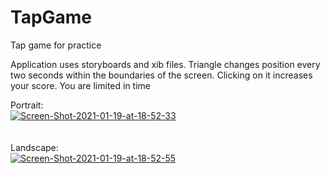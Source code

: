 # TapGame
Tap game for practice

Application uses storyboards and xib files. Triangle changes position every two seconds within the boundaries of the screen. Clicking on it increases your score. You are limited in time

Portrait:
<br>
<a href="https://ibb.co/94ySkrc"><img src="https://i.ibb.co/KsVSprb/Screen-Shot-2021-01-19-at-18-52-33.png" alt="Screen-Shot-2021-01-19-at-18-52-33" border="0"></a><br /><a target='_blank' href='https://ru.imgbb.com/'></a><br/>
<br>
Landscape:
<br>
<a href="https://ibb.co/7QFfh84"><img src="https://i.ibb.co/dtyTZ1g/Screen-Shot-2021-01-19-at-18-52-55.png" alt="Screen-Shot-2021-01-19-at-18-52-55" border="0"></a>
